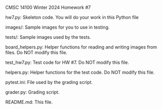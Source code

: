 CMSC 14100
Winter 2024
Homework #7

hw7.py: Skeleton code. You will do your work in this Python file

images/: Sample images for you to use in testing. 

tests/: Sample images used by the tests. 

board_helpers.py: Helper functions for reading and writing images from files. Do NOT modify this file.

test_hw7.py: Test code for HW #7.  Do NOT modify this file.

helpers.py: Helper functions for the test code. Do NOT modify this file.

pytest.ini: File used by the grading script. 

grader.py: Grading script. 

README.md: This file. 